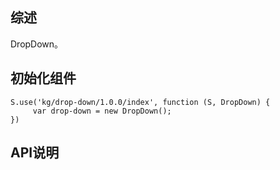 ## 综述

DropDown。

## 初始化组件
		
    S.use('kg/drop-down/1.0.0/index', function (S, DropDown) {
         var drop-down = new DropDown();
    })

## API说明
